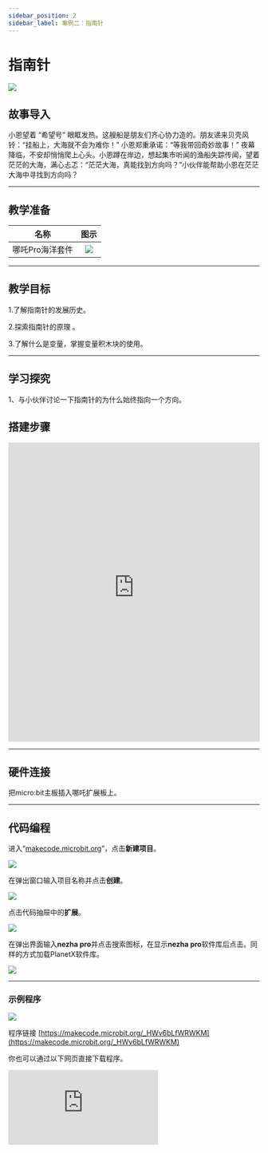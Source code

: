 ```yaml
---
sidebar_position: 2
sidebar_label: 案例二：指南针
---
```


# 指南针

![](https://wiki-media-ef.oss-cn-hongkong.aliyuncs.com/docs/microbit/building-blocks/nezha-pro-ocean-kit/tupian/nezha-pro-ocean-kit-step-02-00.png.JPG)

## 故事导入
小恩望着 “希望号” 眼眶发热。这艘船是朋友们齐心协力造的。朋友递来贝壳风铃：“挂船上，大海就不会为难你！” 小恩郑重承诺：“等我带回奇妙故事！”
夜幕降临，不安却悄悄爬上心头。小恩蹲在岸边，想起集市听闻的渔船失踪传闻，望着茫茫的大海，满心忐忑：“茫茫大海，真能找到方向吗？”小伙伴能帮助小恩在茫茫大海中寻找到方向吗？

--- 

## 教学准备

|     名称     |            图示            |
| :----------: | :--------------------------: |
|   哪吒Pro海洋套件  |   ![](https://wiki-media-ef.oss-cn-hongkong.aliyuncs.com/docs/microbit/building-blocks/nezha-pro-ocean-kit/nezha-pro-ocean-kit-products-introduction-002.png.png)  |

--- 
## 教学目标 
1.了解指南针的发展历史。

2.探索指南针的原理 。

3.了解什么是变量，掌握变量积木块的使用。

--- 

## 学习探究

1、与小伙伴讨论一下指南针的为什么始终指向一个方向。


## 搭建步骤

<embed src="https://wiki-media-ef.oss-cn-hongkong.aliyuncs.com/docs/microbit/building-blocks/nezha-pro-ocean-kit/setup-diagram/case02/nezha-pro-ocean-kit-step-02-1.png.pdf" type="application/pdf" width="100%" height="600px" />

--- 

## 硬件连接

把micro:bit主板插入哪吒扩展板上。 

--- 
## 代码编程

进入“[makecode.microbit.org](https://makecode.microbit.org)”，点击**新建项目**。

![](https://wiki-media-ef.oss-cn-hongkong.aliyuncs.com/docs/microbit/building-blocks/microbit-space-science-kit/images/microbit-space-science-kit-case01-07.png)

在弹出窗口输入项目名称并点击**创建**。

![](https://wiki-media-ef.oss-cn-hongkong.aliyuncs.com/docs/microbit/building-blocks/microbit-space-science-kit/images/microbit-space-science-kit-case01-11.png)

点击代码抽屉中的**扩展**。

![](https://wiki-media-ef.oss-cn-hongkong.aliyuncs.com/docs/microbit/building-blocks/microbit-space-science-kit/images/microbit-space-science-kit-case01-09.png)

在弹出界面输入**nezha pro**并点击搜索图标，在显示**nezha pro**软件库后点击。同样的方式加载PlanetX软件库。

![](https://wiki-media-ef.oss-cn-hongkong.aliyuncs.com/docs/microbit/building-blocks/microbit-space-science-kit/images/microbit-space-science-kit-case01-10.png)

---
### 示例程序

![](https://wiki-media-ef.oss-cn-hongkong.aliyuncs.com/docs/microbit/building-blocks/nezha-pro-ocean-kit/setup-diagram/case02/nezha-pro-ocean-kit-step-02-2.png.png)

程序链接
[https://makecode.microbit.org/_HWv6bLfWRWKM](https://makecode.microbit.org/_HWv6bLfWRWKM)

你也可以通过以下网页直接下载程序。

<div
    style={{
        position: 'relative',
        paddingBottom: '60%',
        overflow: 'hidden',
    }}
>
    <iframe
        src="https://makecode.microbit.org/_HWv6bLfWRWKM"
        frameborder="0"
        sandbox="allow-popups allow-forms allow-scripts allow-same-origin"
        style={{
            position: 'absolute',
            width: '100%',
            height: '100%',
        }}
    />
</div>

---
### 下载程序

使用 USB 线连接 PC 和 micro:bit V2。

![](https://wiki-media-ef.oss-cn-hongkong.aliyuncs.com/docs/microbit/building-blocks/microbit-space-science-kit/images/microbit-space-science-kit-manual03.gif)

连接成功后，电脑上会识别出一个名为 MICROBIT 的盘符。

![](https://wiki-media-ef.oss-cn-hongkong.aliyuncs.com/docs/microbit/building-blocks/microbit-space-science-kit/images/microbit-space-science-kit-manual06.png)

点击左下角的![](https://wiki-media-ef.oss-cn-hongkong.aliyuncs.com/docs/microbit/building-blocks/microbit-space-science-kit/images/microbit-space-science-kit-manual07.png)，选择**Connect Device**。

![](https://wiki-media-ef.oss-cn-hongkong.aliyuncs.com/docs/microbit/building-blocks/microbit-space-science-kit/images/microbit-space-science-kit-manual11.png)

点击![](https://wiki-media-ef.oss-cn-hongkong.aliyuncs.com/docs/microbit/building-blocks/microbit-space-science-kit/images/microbit-space-science-kit-manual08.png)。

![](https://wiki-media-ef.oss-cn-hongkong.aliyuncs.com/docs/microbit/building-blocks/microbit-space-science-kit/images/microbit-space-science-kit-manual12.png)

点击![](https://wiki-media-ef.oss-cn-hongkong.aliyuncs.com/docs/microbit/building-blocks/microbit-space-science-kit/images/microbit-space-science-kit-manual09.png)。

![](https://wiki-media-ef.oss-cn-hongkong.aliyuncs.com/docs/microbit/building-blocks/microbit-space-science-kit/images/microbit-space-science-kit-manual13.png)

在弹出窗口选择 **BBC micro:bit CMSIS-DAP**，然后选择**连接**，至此，我们的 micro:bit 就已经连接成功。

![](https://wiki-media-ef.oss-cn-hongkong.aliyuncs.com/docs/microbit/building-blocks/microbit-space-science-kit/images/microbit-space-science-kit-manual14.png)

点击**下载程序**

![](https://wiki-media-ef.oss-cn-hongkong.aliyuncs.com/docs/microbit/building-blocks/microbit-space-science-kit/images/microbit-space-science-kit-manual10.png)

---
## 案例演示

1.陀螺仪矫正

2.是使用micro:bit指南针功能。

![](https://wiki-media-ef.oss-cn-hongkong.aliyuncs.com/docs/microbit/building-blocks/nezha-pro-ocean-kit/GIF/nezha-pro-ocean-kit-step-02-00.png.gif)

---
## 扩展知识

### 指南针

#### 一、核心构造与原理

- 磁针特性：由铁、镍等磁性材料制成，磁化后形成 N 极（北极）和 S 极（南极）。根据 “同名磁极相斥，异名磁极相吸” 原理，磁针的 N 极会被地球磁场的 S 极（地理北极附近）吸引，S 极则被地球磁场的 N 极（地理南极附近）吸引，从而稳定指向南北方向。

- 地球磁场：地球如同一个大磁体，磁场的 N 极在地理南极附近，S 极在地理北极附近。磁场的磁力线从地理南极出发，回到地理北极，使磁针获得定向力。

- 自由转动设计：为减少摩擦，磁针多通过光滑轴支撑或悬浮在液体（如煤油）中，确保能在水平面上灵活转动，快速响应磁场变化。

#### 二、关键影响因素

- 地磁偏角：地球磁场的南北极与地理南北极不重合，两者的夹角称为 “地磁偏角”。例如，北京地区的地磁偏角约为西偏 5°，使用时需根据当地磁偏角修正读数，才能得到准确的地理方向。

- 外界干扰：靠近磁铁、高压线、含铁矿物等地，外界磁场会干扰磁针指向；电子设备的电磁场也可能影响指南针精度。

#### 三、类型与发展

|**类型**|**特点**|**应用场景**|
|---|---|---|
|传统罗盘|水浮式或旱罗盘，通过磁针漂浮或轴支撑指示方向，刻度盘标有方位（如东南西北）。	|古代航海、地质勘探、风水勘测等。|
|电子指南针|利用磁传感器（如霍尔效应传感器）检测磁场，经电路处理后在屏幕显示方向，抗干扰能力强、读数精准。|手机、车载导航、无人机等现代设备。|
|磁阻指南针|基于磁阻效应（磁场变化时材料电阻改变），灵敏度高，适合精密导航。|航空、航天等高端领域。|

#### 四、实际应用与意义

- 导航基础：在 GPS 信号弱或无电源时（如荒野徒步、海上遇险），指南针是重要的备用工具，确保方向判断。

- 科学研究：地质学家通过岩石剩磁研究地球磁场历史；考古学家利用指南针定位古代遗迹方位。

- 文化象征：作为中国古代四大发明之一，指南针推动了大航海时代的发展，是人类探索世界的标志性工具。
